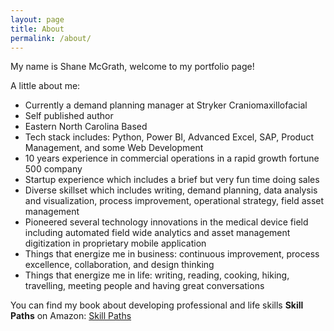 ```yaml
---
layout: page
title: About
permalink: /about/
---
```


My name is Shane McGrath, welcome to my portfolio page!

A little about me:

- Currently a demand planning manager at Stryker Craniomaxillofacial 
- Self published author
- Eastern North Carolina Based
- Tech stack includes: Python, Power BI, Advanced Excel, SAP, Product Management, and some Web Development 
- 10 years experience in commercial operations in a rapid growth fortune 500 company
- Startup experience which includes a brief but very fun time doing sales 
- Diverse skillset which includes writing, demand planning, data analysis and visualization, process improvement, operational strategy, field asset management
- Pioneered several technology innovations in the medical device field including automated field wide analytics and asset management digitization in proprietary mobile application  
- Things that energize me in business: continuous improvement, process excellence, collaboration, and design thinking 
- Things that energize me in life: writing, reading, cooking, hiking, travelling, meeting people and having great conversations 

You can find my book about developing professional and life skills **Skill Paths** on Amazon: 
[Skill Paths](https://www.amazon.com/dp/B07DMQGB4F)




<!-- This is the base Jekyll theme. You can find out more info about customizing your Jekyll theme, as well as basic Jekyll usage documentation at [jekyllrb.com](https://jekyllrb.com/)

You can find the source code for Minima at GitHub:
[jekyll][jekyll-organization] /
[minima](https://github.com/jekyll/minima)

You can find the source code for Jekyll at GitHub:
[jekyll][jekyll-organization] /
[jekyll](https://github.com/jekyll/jekyll)


[jekyll-organization]: https://github.com/jekyll -->
